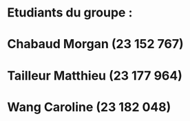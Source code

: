 # Etudiants du groupe : 
# Chabaud Morgan (23 152 767)
# Tailleur Matthieu (23 177 964)
# Wang Caroline (23 182 048)
